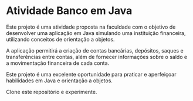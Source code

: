 # Atividade Banco em Java

Este projeto é uma atividade proposta na faculdade com o objetivo de desenvolver uma aplicação em Java simulando uma instituição financeira, utilizando conceitos de orientação a objetos.

A aplicação permitirá a criação de contas bancárias, depósitos, saques e transferências entre contas, além de fornecer informações sobre o saldo e a movimentação financeira de cada conta.

Este projeto é uma excelente oportunidade para praticar e aperfeiçoar habilidades em Java e orientação a objetos.

Clone este repositório e experimente.
